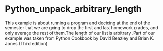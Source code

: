 # Python_unpack_arbitrary_length

This example is about running a program and deciding at the end of the semester that we are going to drop the first and last homework grades, and only average the rest of them.The length of our list is arbitrary .Part of our example was taken from  Python Cookbook by David Beazley and Brian K. Jones 
(Third edition)

   
